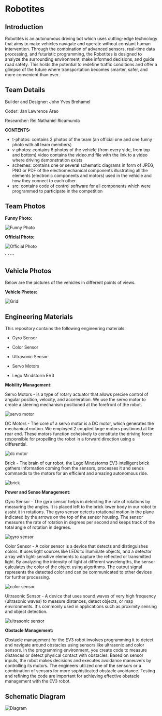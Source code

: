 Robotites
====

## Introduction

Robotites is an autonomous driving bot which uses cutting-edge technology that aims to make vehicles navigate and operate without constant human intervention. Through the combination of advanced sensors, real-time data processing, and futuristic programming, the Robotites is designed to analyze the surrounding environment, make informed decisions, and guide road safety. This holds the potential to redefine traffic conditions and offer a glimpse of the future where transportation becomes smarter, safer, and more convenient than ever. 

## Team Details

Builder and Designer: John Yves Brehamel

Coder: Jan Lawrence Arao

Researcher: Rei Nathaniel Ricamunda

**CONTENTS:**

- t-photos: contains 2 photos of the team (an official one and one funny photo with all team members)
- v-photos: contains 6 photos of the vehicle (from every side, from top and bottom)
video contains the video.md file with the link to a video where driving demonstration exists
- schemes: contains one or several schematic diagrams in form of JPEG, PNG or PDF of the electromechanical components illustrating all the elements (electronic components and motors) used in the vehicle and how they connect to each other.
- src: contains code of control software for all components which were programmed to participate in the competition

## Team Photos

**Funny Photo:**

![Funny Photo](https://github.com/binksera/Robotites--WRO--Future-Engineers/blob/a083ab65438226795b2c5ab8f770fcecfde17c20/t-photos/Funny%20Photo.jpg)

**Official Photo:**

![Official Photo](https://github.com/binksera/Robotites--WRO--Future-Engineers/blob/18c863669334f5545de85a47536bb8bfa01fd345/t-photos/Official%20Photo.png)

'''
'''

## Vehicle Photos

Below are the pictures of the vehicles in different points of views.

**Vehicle Photos:**

![Grid](https://github.com/binksera/Robotites--WRO--Future-Engineers/blob/2769bc2069a367a1bed7dd22e2609399676f91cd/v-photos/Vehicle%20Photos.png)

## Engineering Materials

This repository contains the following engineering materials:

- Gyro Sensor

- Color Sensor

- Ultrasonic Sensor

- Servo Motors

- Lego Mindstorm EV3

**Mobility Management:**

Servo Motors -  is a type of rotary actuator that allows precise control of angular position, velocity, and acceleration. We use the servo motor to create a steering mechanism positioned at the forefront of the robot.

![servo motor](https://github.com/binksera/Robotites--WRO--Future-Engineers/blob/cd57a7ce03726f133361c0f7bf3d5a8cfa8c0a66/v-photos/servo.png)

DC Motors - The core of a servo motor is a DC motor, which generates the mechanical motion. We employed 2 coupled large motors positioned at the rear end. These motors function cohesively to constitute the driving force responsible for propelling the robot in a forward direction using a differential.

![dc motor](https://github.com/binksera/Robotites--WRO--Future-Engineers/blob/cd57a7ce03726f133361c0f7bf3d5a8cfa8c0a66/v-photos/dc%20motor.png)

Brick - The brain of our robot, the Lego Mindstorms EV3 intelligent brick gathers information coming from the sensors, processes it and sends commands to the motors for an efficient and amazing autonomous ride.

![brick](https://github.com/binksera/Robotites--WRO--Future-Engineers/blob/cd57a7ce03726f133361c0f7bf3d5a8cfa8c0a66/v-photos/brick.png)


**Power and Sense Management:**

Gyro Sensor - The gyro sensor helps in detecting the rate of rotations by measuring the angles. It is placed left to the brick lower body in our robot to assist it in rotations. The gyro sensor detects rotational motion in the plane indicated by the arrows on the top of the sensor housing. The sensor measures the rate of rotation in degrees per second and keeps track of the total angle of rotation in degrees.

![gyro sensor](https://github.com/binksera/Robotites--WRO--Future-Engineers/blob/cd57a7ce03726f133361c0f7bf3d5a8cfa8c0a66/v-photos/gyro.png)

Color Sensor -  A color sensor is a device that detects and distinguishes colors. It uses light sources like LEDs to illuminate objects, and a detector array with light-sensitive elements to capture the reflected or transmitted light. By analyzing the intensity of light at different wavelengths, the sensor calculates the color of the object using algorithms. The output signal represents the detected color and can be communicated to other devices for further processing. 

![color sensor](https://github.com/binksera/Robotites--WRO--Future-Engineers/blob/cd57a7ce03726f133361c0f7bf3d5a8cfa8c0a66/v-photos/color%20sensor.png)

Ultrasonic Sensor - A device that uses sound waves of very high frequency (ultrasonic waves) to measure distances, detect objects, or map environments. It's commonly used in applications such as proximity sensing and object detection.

![ultrasonic sensor](https://github.com/binksera/Robotites--WRO--Future-Engineers/blob/cd57a7ce03726f133361c0f7bf3d5a8cfa8c0a66/v-photos/ultrasonic.png)

**Obstacle Management:**

Obstacle management for the EV3 robot involves programming it to detect and navigate around obstacles using sensors like ultrasonic and color sensors. In the programming environment, you create code to measure distances or detect physical contact with obstacles. Based on sensor inputs, the robot makes decisions and executes avoidance maneuvers by controlling its motors. The engineers utilized one of the sensors or a combination of sensors for more sophisticated obstacle avoidance. Testing and refining the code are important for achieving effective obstacle management with the EV3 robot.

## Schematic Diagram

![Diagram](https://github.com/binksera/Robotites--WRO--Future-Engineers/blob/cd57a7ce03726f133361c0f7bf3d5a8cfa8c0a66/schemes/FE%20schematic%20diagram.png)

